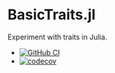 # BasicTraits.jl

Experiment with traits in Julia.

* [![GitHub
  CI](https://github.com/eschnett/BasicTraits.jl/workflows/CI/badge.svg)](https://github.com/eschnett/BasicTraits.jl/actions)
* [![codecov](https://codecov.io/gh/eschnett/BasicTraits.jl/branch/main/graph/badge.svg?token=H3UI5KH4ID)](https://codecov.io/gh/eschnett/BasicTraits.jl)
